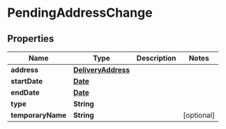 

# PendingAddressChange

## Properties

Name | Type | Description | Notes
------------ | ------------- | ------------- | -------------
**address** | [**DeliveryAddress**](DeliveryAddress.md) |  | 
**startDate** | [**Date**](Date.md) |  | 
**endDate** | [**Date**](Date.md) |  | 
**type** | **String** |  | 
**temporaryName** | **String** |  |  [optional]




